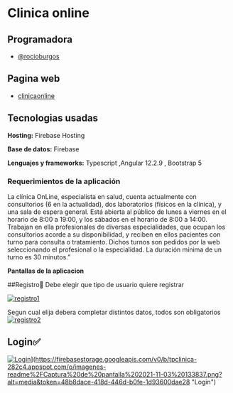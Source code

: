 
# Clinica online




## Programadora

- [@rocioburgos](https://www.github.com/rocioburgos)

## Pagina web

- [clinicaonline](https://clinicaonline2022-f5a8c.web.app/bienvenida)

## Tecnologias usadas

**Hosting:** Firebase Hosting

**Base de datos:** Firebase

**Lenguajes y frameworks:** Typescript ,Angular 12.2.9 , Bootstrap 5

### Requerimientos de la aplicación

La clínica OnLine, especialista en salud, cuenta actualmente con consultorios (6 en la actualidad),
dos laboratorios (físicos en la clínica), y una sala de espera general. Está abierta al público de lunes a
viernes en el horario de 8:00 a 19:00, y los sábados en el horario de 8:00 a 14:00. Trabajan en ella profesionales de diversas especialidades, que ocupan los consultorios acorde a su
disponibilidad, y reciben en ellos pacientes con turno para consulta o tratamiento. Dichos turnos son
pedidos por la web seleccionando el profesional o la especialidad. La duración mínima de un turno es
30 minutos.”

**Pantallas de la aplicacion**

##Registro📝
Debe elegir que tipo de usuario quiere registrar

[![registro1](https://firebasestorage.googleapis.com/v0/b/tpclinica-282c4.appspot.com/o/imagenes-readme%2Fregistro1.png?alt=media&token=28609cf0-b5cd-430f-8025-353ac99dfc37 "registro1")](https://firebasestorage.googleapis.com/v0/b/tpclinica-282c4.appspot.com/o/imagenes-readme%2Fregistro1.png?alt=media&token=28609cf0-b5cd-430f-8025-353ac99dfc37 "registro1")

 Segun cual elija debera completar distintos datos, todos son obligatorios 
[![registro2](https://firebasestorage.googleapis.com/v0/b/tpclinica-282c4.appspot.com/o/imagenes-readme%2Fregistro2.png?alt=media&token=d52ff09d-9bcc-4f40-b395-fa6ed9f8881f "registro2")](https://firebasestorage.googleapis.com/v0/b/tpclinica-282c4.appspot.com/o/imagenes-readme%2Fregistro2.png?alt=media&token=d52ff09d-9bcc-4f40-b395-fa6ed9f8881f "registro2")

## Login✅
 [![Login]([https://firebasestorage.googleapis.com/v0/b/tpclinica-282c4.appspot.com/o/imagenes-readme%2FCaptura%20de%20pantalla%202021-11-03%20133837.png?alt=media&token=48b8dace-418d-446d-b0fe-1d93600dae28 "Login")](https://firebasestorage.googleapis.com/v0/b/clinicaonline2022-f5a8c.appspot.com/o/githubReadme%2Flogin.png?alt=media&token=3cb8373e-d39a-43c1-bc64-ec060d79c25e)](https://firebasestorage.googleapis.com/v0/b/tpclinica-282c4.appspot.com/o/imagenes-readme%2FCaptura%20de%20pantalla%202021-11-03%20133837.png?alt=media&token=48b8dace-418d-446d-b0fe-1d93600dae28 "Login")
